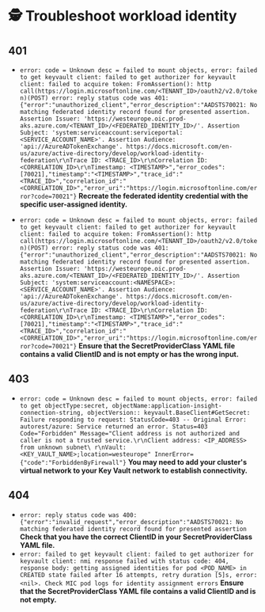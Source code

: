 # 🕵️ Troubleshoot workload identity

## 401
- ```error: code = Unknown desc = failed to mount objects, error: failed to get keyvault client: failed to get authorizer for keyvault client: failed to acquire token: FromAssertion(): http call(https://login.microsoftonline.com/<TENANT_ID>/oauth2/v2.0/token)(POST) error: reply status code was 401: {"error":"unauthorized_client","error_description":"AADSTS70021: No matching federated identity record found for presented assertion. Assertion Issuer: 'https://westeurope.oic.prod-aks.azure.com/<TENANT_ID>/<FEDERATED_IDENTITY_ID>/'. Assertion Subject: 'system:serviceaccount:serviceportal:<SERVICE_ACCOUNT_NAME>'. Assertion Audience: 'api://AzureADTokenExchange'. https://docs.microsoft.com/en-us/azure/active-directory/develop/workload-identity-federation\r\nTrace ID: <TRACE_ID>\r\nCorrelation ID: <CORRELATION_ID>\r\nTimestamp: <TIMESTAMP>","error_codes":[70021],"timestamp":"<TIMESTAMP>","trace_id":"<TRACE_ID>","correlation_id":"<CORRELATION_ID>","error_uri":"https://login.microsoftonline.com/error?code=70021"}``` **Recreate the federated identity credential with the specific user-assigned identity.**

- ```error: code = Unknown desc = failed to mount objects, error: failed to get keyvault client: failed to get authorizer for keyvault client: failed to acquire token: FromAssertion(): http call(https://login.microsoftonline.com/<TENANT_ID>/oauth2/v2.0/token)(POST) error: reply status code was 401:{"error":"unauthorized_client","error_description":"AADSTS70021: No matching federated identity record found for presented assertion. Assertion Issuer: 'https://westeurope.oic.prod-aks.azure.com/<TENANT_ID>/<FEDERATED_IDENTITY_ID>/'. Assertion Subject: 'system:serviceaccount:<NAMESPACE>:<SERVICE_ACCOUNT_NAME>'. Assertion Audience: 'api://AzureADTokenExchange'. https://docs.microsoft.com/en-us/azure/active-directory/develop/workload-identity-federation\r\nTrace ID: <TRACE_ID>\r\nCorrelation ID: <CORRELATION_ID>\r\nTimestamp: <TIMESTAMP>","error_codes":[70021],"timestamp":"<TIMESTAMP>","trace_id":"<TRACE_ID>","correlation_id":"<CORRELATION_ID>","error_uri":"https://login.microsoftonline.com/error?code=70021"}``` **Ensure that the SecretProviderClass YAML file contains a valid ClientID and is not empty or has the wrong input.**

## 403
-  ```error: code = Unknown desc = failed to mount objects, error: failed to get objectType:secret, objectName:application-insight-connection-string, objectVersion:: keyvault.BaseClient#GetSecret: Failure responding to request: StatusCode=403 -- Original Error: autorest/azure: Service returned an error. Status=403 Code="Forbidden" Message="Client address is not authorized and caller is not a trusted service.\r\nClient address: <IP_ADDRESS> from unknown subnet\ r\nVault: <KEY_VAULT_NAME>;location=westeurope" InnerError={"code":"ForbiddenByFirewall"}``` **You may need to add your cluster's virtual network to your Key Vault network to establish connectivity.**

## 404
  - ```error: reply status code was 400: {"error":"invalid_request","error_description":"AADSTS70021: No matching federated identity record found for presented assertion``` **Check that you have the correct ClientID in your SecretProviderClass YAML file.**
  - ```error: failed to get keyvault client: failed to get authorizer for keyvault client: nmi response failed with status code: 404, response body: getting assigned identities for pod <POD_NAME> in CREATED state failed after 16 attempts, retry duration [5]s, error: <nil>. Check MIC pod logs for identity assignment errors``` **Ensure that the SecretProviderClass YAML file contains a valid ClientID and is not empty.**
 
